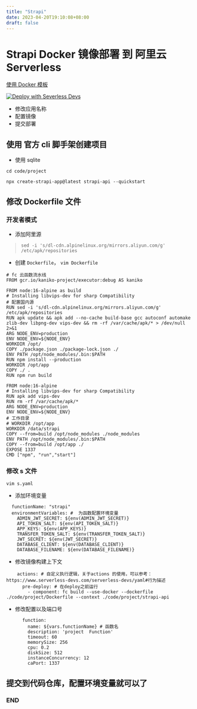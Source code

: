 ```yaml
---
title: "Strapi"
date: 2023-04-20T19:10:08+08:00
draft: false
---
```


# Strapi Docker 镜像部署 到 阿里云 Serverless

[使用 Docker 模板](https://github.com/VinerFiner/start-docker-project)

[![Deploy with Severless Devs](https://img.alicdn.com/imgextra/i1/O1CN01w5RFbX1v45s8TIXPz_!!6000000006118-55-tps-95-28.svg)](https://fcnext.console.aliyun.com/applications/create?template=start-docker-project)

- 修改应用名称
- 配置镜像
- 提交部署

## 使用 官方 cli 脚手架创建项目

- 使用 sqlite

```
cd code/project

npx create-strapi-app@latest strapi-api --quickstart
```

## 修改 Dockerfile 文件

### 开发者模式

- 添加阿里源

> `sed -i 's/dl-cdn.alpinelinux.org/mirrors.aliyun.com/g' /etc/apk/repositories`

- 创建 `Dockerfile`， `vim Dockerfile`

```shell
# fc 云函数流水线
FROM gcr.io/kaniko-project/executor:debug AS kaniko

FROM node:16-alpine as build
# Installing libvips-dev for sharp Compatibility
# 配置国内源
RUN sed -i 's/dl-cdn.alpinelinux.org/mirrors.aliyun.com/g' /etc/apk/repositories
RUN apk update && apk add --no-cache build-base gcc autoconf automake zlib-dev libpng-dev vips-dev && rm -rf /var/cache/apk/* > /dev/null 2>&1
ARG NODE_ENV=production
ENV NODE_ENV=${NODE_ENV}
WORKDIR /opt/
COPY ./package.json ./package-lock.json ./
ENV PATH /opt/node_modules/.bin:$PATH
RUN npm install --production
WORKDIR /opt/app
COPY ./ .
RUN npm run build

FROM node:16-alpine
# Installing libvips-dev for sharp Compatibility
RUN apk add vips-dev
RUN rm -rf /var/cache/apk/*
ARG NODE_ENV=production
ENV NODE_ENV=${NODE_ENV}
# 工作目录
# WORKDIR /opt/app
WORKDIR /data/strapi
COPY --from=build /opt/node_modules ./node_modules
ENV PATH /opt/node_modules/.bin:$PATH
COPY --from=build /opt/app ./
EXPOSE 1337
CMD ["npm", "run","start"]
```

### 修改 s 文件

`vim s.yaml`

- 添加环境变量

```shell
  functionName: "strapi"
  environmentVariables: #  为函数配置环境变量
    ADMIN_JWT_SECRET: ${env(ADMIN_JWT_SECRET)}
    API_TOKEN_SALT: ${env(API_TOKEN_SALT)}
    APP_KEYS: ${env(APP_KEYS)}
    TRANSFER_TOKEN_SALT: ${env(TRANSFER_TOKEN_SALT)}
    JWT_SECRET: ${env(JWT_SECRET)}
    DATABASE_CLIENT: ${env(DATABASE_CLIENT)}
    DATABASE_FILENAME: ${env(DATABASE_FILENAME)}
```

- 修改镜像构建上下文

```shell
    actions: # 自定义执行逻辑，关于actions 的使用，可以参考：https://www.serverless-devs.com/serverless-devs/yaml#行为描述
      pre-deploy: # 在deploy之前运行
        - component: fc build --use-docker --dockerfile ./code/project/Dockerfile --context ./code/project/strapi-api
```

- 修改配置以及端口号

```shell
      function:
        name: ${vars.functionName} # 函数名
        description: 'project  Function'
        timeout: 60
        memorySize: 256
        cpu: 0.2
        diskSize: 512
        instanceConcurrency: 12
        caPort: 1337
```

## 提交到代码仓库，配置环境变量就可以了

### END